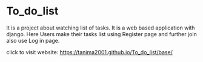 # To_do_list
It is a project about watching list of tasks. It is a web based application with django. Here Users make their tasks list using  Register  page and further join also use Log in page.  

click to visit website: https://tanima2001.github.io/To_do_list/base/

